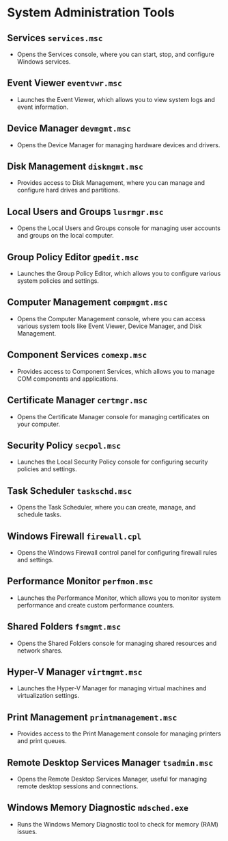 # System Administration Tools

## Services ```services.msc```
- Opens the Services console, where you can start, stop, and configure Windows services.

## Event Viewer `eventvwr.msc`
- Launches the Event Viewer, which allows you to view system logs and event information.

## Device Manager `devmgmt.msc`
- Opens the Device Manager for managing hardware devices and drivers.

## Disk Management `diskmgmt.msc`
- Provides access to Disk Management, where you can manage and configure hard drives and partitions.

## Local Users and Groups `lusrmgr.msc`
- Opens the Local Users and Groups console for managing user accounts and groups on the local computer.

## Group Policy Editor `gpedit.msc`
- Launches the Group Policy Editor, which allows you to configure various system policies and settings.

## Computer Management `compmgmt.msc`
- Opens the Computer Management console, where you can access various system tools like Event Viewer, Device Manager, and Disk Management.

## Component Services `comexp.msc`
- Provides access to Component Services, which allows you to manage COM components and applications.

## Certificate Manager `certmgr.msc`
- Opens the Certificate Manager console for managing certificates on your computer.

## Security Policy `secpol.msc`
- Launches the Local Security Policy console for configuring security policies and settings.

## Task Scheduler `taskschd.msc`
- Opens the Task Scheduler, where you can create, manage, and schedule tasks.

## Windows Firewall `firewall.cpl`
- Opens the Windows Firewall control panel for configuring firewall rules and settings.

## Performance Monitor `perfmon.msc`
- Launches the Performance Monitor, which allows you to monitor system performance and create custom performance counters.

## Shared Folders `fsmgmt.msc`
- Opens the Shared Folders console for managing shared resources and network shares.

## Hyper-V Manager `virtmgmt.msc`
- Launches the Hyper-V Manager for managing virtual machines and virtualization settings.

## Print Management `printmanagement.msc`
- Provides access to the Print Management console for managing printers and print queues.

## Remote Desktop Services Manager `tsadmin.msc`
- Opens the Remote Desktop Services Manager, useful for managing remote desktop sessions and connections.

## Windows Memory Diagnostic `mdsched.exe`
- Runs the Windows Memory Diagnostic tool to check for memory (RAM) issues.
